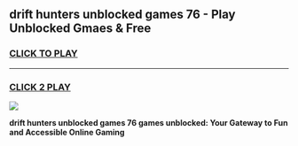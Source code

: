 
## drift hunters unblocked games 76 - Play Unblocked Gmaes & Free
<h3>
<a href="https://news.freeplayer.one?title=drift_hunters_unblocked_games_76&ref=23F">CLICK TO PLAY</a></h3>
<hr>

<h3>
<a href="https://news.freeplayer.one?title=drift_hunters_unblocked_games_76&ref=23F">CLICK 2 PLAY</a>
  
</h3>

<a href="https://news.freeplayer.one?title=drift_hunters_unblocked_games_76&ref=23F/"><img src="https://clearcache.store/games.png"></a>


**drift hunters unblocked games 76 games unblocked: Your Gateway to Fun and Accessible Online Gaming**

